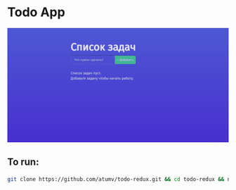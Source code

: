 # Todo App

![example](/public/example.gif)

## To run:

```bash
git clone https://github.com/atumv/todo-redux.git && cd todo-redux && npm i && npm start
```
